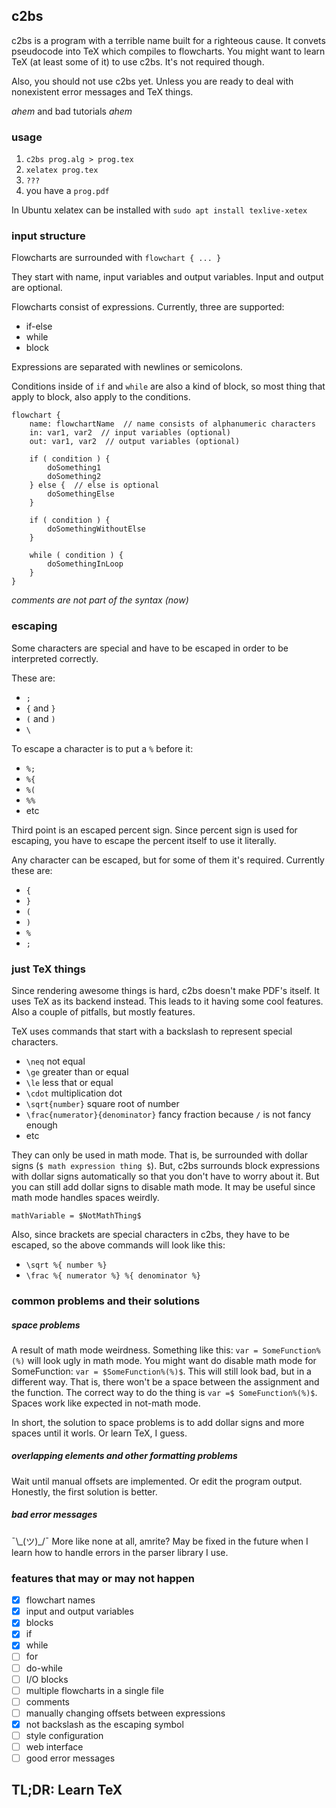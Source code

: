 ## c2bs

c2bs is a program with a terrible name built for a righteous cause. It convets pseudocode into TeX which compiles to flowcharts. You might want to learn TeX (at least some of it) to use c2bs. It's not required though.

Also, you should not use c2bs yet. Unless you are ready to deal with nonexistent error messages and TeX things. 

*ahem* and bad tutorials *ahem*

### usage

1. `c2bs prog.alg > prog.tex`
2. `xelatex prog.tex`
3. `???`
4. you have a `prog.pdf`

In Ubuntu xelatex can be installed with `sudo apt install texlive-xetex`

### input structure

Flowcharts are surrounded with `flowchart { ... }`

They start with name, input variables and output variables. Input and output are optional.

Flowcharts consist of expressions. Currently, three are supported:
* if-else
* while
* block

Expressions are separated with newlines or semicolons.

Conditions inside of `if` and `while` are also a kind of block, so most thing that apply to block, also apply to the conditions.


```
flowchart {
    name: flowchartName  // name consists of alphanumeric characters
    in: var1, var2  // input variables (optional)
    out: var1, var2  // output variables (optional)
    
    if ( condition ) {
        doSomething1
        doSomething2
    } else {  // else is optional
        doSomethingElse
    }
    
    if ( condition ) {
        doSomethingWithoutElse
    }
    
    while ( condition ) {
        doSomethingInLoop
    }
}
```
*comments are not part of the syntax (now)*

### escaping

Some characters are special and have to be escaped in order to be interpreted correctly.

These are:
* `;`
* `{` and `}`
* `(` and `)`
* `\`

To escape a character is to put a `%` before it:
* `%;`
* `%{`
* `%(`
* `%%`
* etc

Third point is an escaped percent sign. Since percent sign is used for escaping, you have to escape the percent itself to use it literally.

Any character can be escaped, but for some of them it's required. 
Currently these are:
* `{`
* `}`
* `(`
* `)`
* `%`
* `;`

### just TeX things

Since rendering awesome things is hard, c2bs doesn't make PDF's itself. It uses TeX as its backend instead. This leads to it having some cool features. Also a couple of pitfalls, but mostly features.

TeX uses commands that start with a backslash to represent special characters.

* `\neq` not equal
* `\ge` greater than or equal
* `\le` less that or equal
* `\cdot` multiplication dot
* `\sqrt{number}` square root of number
* `\frac{numerator}{denominator}` fancy fraction because `/` is not fancy enough
* etc

They can only be used in math mode. That is, be surrounded with dollar signs (`$ math expression thing $`). But, c2bs surrounds block expressions with dollar signs automatically so that you don't have to worry about it. But you can still add dollar signs to disable math mode. It may be useful since math mode handles spaces weirdly.

`mathVariable = $NotMathThing$`

Also, since brackets are special characters in c2bs, they have to be escaped, so the above commands will look like this:
* `\sqrt %{ number %}`
* `\frac %{ numerator %} %{ denominator %}`

### common problems and their solutions

##### space problems
A result of math mode weirdness.
Something like this: `var = SomeFunction%(%)` will look ugly in math mode. You might want do disable math mode for SomeFunction: `var = $SomeFunction%(%)$`. This will still look bad, but in a different way. That is, there won't be a space between the assignment and the function. The correct way to do the thing is `var =$ SomeFunction%(%)$`. Spaces work like expected in not-math mode.

In short, the solution to space problems is to add dollar signs and more spaces until it worls. Or learn TeX, I guess.

##### overlapping elements and other formatting problems
Wait until manual offsets are implemented. Or edit the program output. Honestly, the first solution is better.

##### bad error messages
¯\\\_(ツ)\_/¯
More like none at all, amrite?
May be fixed in the future when I learn how to handle errors in the parser library I use.

### features that may or may not happen

- [x] flowchart names
- [x] input and output variables
- [x] blocks
- [x] if
- [x] while
- [ ] for
- [ ] do-while
- [ ] I/O blocks
- [ ] multiple flowcharts in a single file
- [ ] comments
- [ ] manually changing offsets between expressions
- [x] not backslash as the escaping symbol
- [ ] style configuration
- [ ] web interface
- [ ] good error messages

## TL;DR: Learn TeX
